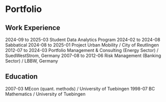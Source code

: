 # Portfolio

## Work Experience

2024-09 to 2025-03 Student Data Analytics Program
2024-02 to 2024-08 Sabbatical
2024-08 to 2025-01 Project Urban Mobility / City of Reutlingen
2012-07 to 2024-03 Portfolio Management & Consulting (Energy Sector) / SuedWestStrom, Germany
2007-08 to 2012-06 Risk Management (Banking Sector) / LBBW, Germany

## Education
2007-03 MEcon (quant. methods) / University of Tuebingen
1998-07 BC  Mathematics / University of Tuebingen
